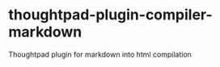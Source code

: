 thoughtpad-plugin-compiler-markdown
===================================

Thoughtpad plugin for markdown into html compilation
